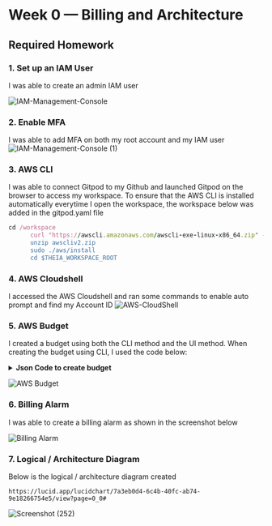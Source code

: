 # Week 0 — Billing and Architecture

## Required Homework

### 1. Set up an IAM User

I was able to create an admin IAM user

![IAM-Management-Console](https://user-images.githubusercontent.com/17044063/221654561-6e5095aa-62c1-4926-95d0-93f41a24d9e0.png)

### 2. Enable MFA
I was able to add MFA on both my root account and my IAM user
![IAM-Management-Console (1)](https://user-images.githubusercontent.com/17044063/221656328-c7565df4-8ea1-4f41-a897-5d145f4e9a38.png)


### 3. AWS CLI

I was able to connect Gitpod to my Github and launched Gitpod on the browser to access my workspace.
To ensure that the AWS CLI is installed automatically everytime I open the workspace, the workspace below was added in the gitpod.yaml file

``` ruby
cd /workspace
      curl "https://awscli.amazonaws.com/awscli-exe-linux-x86_64.zip" -o "awscliv2.zip"
      unzip awscliv2.zip
      sudo ./aws/install
      cd $THEIA_WORKSPACE_ROOT
```

### 4. AWS Cloudshell

I accessed the AWS Cloudshell and ran some commands to enable auto prompt and find my Account ID
![AWS-CloudShell](https://user-images.githubusercontent.com/17044063/221660170-eb05cd79-e41e-4ae6-bad8-2e6b843797ec.png)

### 5. AWS Budget

I created a budget using both the CLI method and the UI method. When creating the budget using CLI, I used the code below:

<details><summary><b>Json Code to create budget</b></summary>
<p>


```json
   {
    "BudgetLimit": {
        "Amount": "1",
        "Unit": "USD"
    },
    "BudgetName": "Example Tag Budget",
    "BudgetType": "COST",
    "CostFilters": {
        "TagKeyValue": [
            "user:Key$value1",
            "user:Key$value2"
        ]
    },
    "CostTypes": {
        "IncludeCredit": true,
        "IncludeDiscount": true,
        "IncludeOtherSubscription": true,
        "IncludeRecurring": true,
        "IncludeRefund": true,
        "IncludeSubscription": true,
        "IncludeSupport": true,
        "IncludeTax": true,
        "IncludeUpfront": true,
        "UseBlended": false
    },
    "TimePeriod": {
        "Start": 1477958399,
        "End": 3706473600
    },
    "TimeUnit": "MONTHLY"
}
```

</p>
</details>

![AWS Budget](https://user-images.githubusercontent.com/17044063/221664222-49c21924-b0d0-4f75-b36e-aeb0b60c602d.png)


### 6. Billing Alarm
I was able to create a billing alarm as shown in the screenshot below

![Billing Alarm](https://user-images.githubusercontent.com/17044063/221661341-bff76c95-92c0-43fc-8902-86f4a6719b6c.png)

### 7. Logical / Architecture Diagram

Below is the logical / architecture diagram created

```
https://lucid.app/lucidchart/7a3eb0d4-6c4b-40fc-ab74-9e18266754e5/view?page=0_0#
```
![Screenshot (252)](https://user-images.githubusercontent.com/17044063/221663238-96f69db8-a32f-4bb9-9336-0118f16a976f.png)



